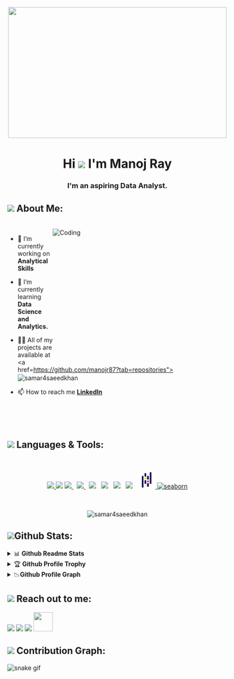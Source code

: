 <!-- MASTER PIC -->

<p align="center"> <a target="_blank" rel="noopener noreferrer" href="#"><img width="500" height="300" src="https://r7q6w9z6.rocketcdn.me/career/wp-content/uploads/2020/03/hello.gif" height="175px"/></a>

<!-- INTRODUCTION -->
    
<h1 align="center">Hi <img src="https://raw.githubusercontent.com/MartinHeinz/MartinHeinz/master/wave.gif" width="80"> I'm Manoj Ray </h1>
<h3 align="center">I'm an aspiring Data Analyst.</h3>


<!-- INSERTING GIF ON RIGHT HAND SIDE AFTER ABOUT  -->

<h2 dir="auto"><img src="https://camo.githubusercontent.com/63371d36886ee658f5a97401f393e1ab1684b2fd3de674b8f5efc7d410b2a3d0/68747470733a2f2f6d656469612e67697068792e636f6d2f6d656469612f57556c706c634d704f43456d5447427442572f67697068792e676966" width="40" data-animated-image="" ></a> <strong>About Me:</strong></h2>
<br>

<!-- ABOUT ME -->

<img align="right" alt="Coding" width="400" height="300" src="https://static.wixstatic.com/media/2be1ce_864567900845418ebfd61e297637464d~mv2.gif">

- 🔭 I’m currently working on **Analytical Skills**

- 🌱 I’m currently learning **Data Science and Analytics.**

- 👨‍💻 All of my projects are available at <a href=https://github.com/manojr87?tab=repositories"><img align="center" src="https://raw.githubusercontent.com/rahuldkjain/github-profile-readme-generator/master/src/images/icons/Social/github.svg" alt="samar4saeedkhan" height="30" width="40" style="max-width: 100%;"></a>

- 📫 How to reach me **[LinkedIn](https://www.linkedin.com/in/manoj-ray-42630921a/)**

<br>

<!--Code For Language and Tool-->
<br>
<br>
<h2 dir="auto"><img src="https://camo.githubusercontent.com/b429fd0344f4072885b19923f824d4616893261e9d7cc2afb62f85224caca070/68747470733a2f2f6d656469612e67697068792e636f6d2f6d656469612f6a32704f476547594b65327843434b7766692f67697068792e676966" width="40" data-animated-image="" </a> <strong>Languages &amp; Tools:</strong></h2>
<br>
<!--Code For Inserting Icon Of Languages and Tools-->

<p align="center">  
    <a href="https://www.python.org" target="_blank"> <img src="https://img.icons8.com/color/48/000000/python.png"/> </a> 
    <a href="https://www.tableau.com/" target="_blank"> <img src="https://img.icons8.com/color/48/000000/tableau-software.png"/></a> 
    <a style="padding-right:8px;" href="https://www.mysql.com/" target="_blank"> <img src="https://img.icons8.com/fluent/50/000000/mysql-logo.png"/> </a>
    <a style="padding-right:8px;" href="https://www.microsoft.com/en-in/microsoft-365/excel" target="_blank"><img src="https://img.icons8.com/fluency/48/000000/microsoft-excel-2019.png"/> </a>
    <a style="padding-right:8px;" href="https://www.microsoft.com/en-us/microsoft-365/powerpoint" target="_blank"> <img src="https://img.icons8.com/color/48/000000/microsoft-powerpoint-2019--v1.png"/></a>
    <a style="padding-right:8px;" href="https://www.microsoft.com/en-us/microsoft-365/word" target="_blank"> <img src="https://img.icons8.com/ios-filled/50/000000/ms-word.png"/></a>
    <a style="padding-right:8px;" href="https://www.google.com/sheets/about/" target="_blank"> <img src="https://img.icons8.com/color/48/000000/google-sheets.png"/></a>
    <a style="padding-right:8px;" href="https://www.microsoft.com/en-in/sql-server/sql-server-downloads" target="_blank"> <img src="https://img.icons8.com/color/48/000000/microsoft-sql-server.png"/></a>
    <a href="https://pandas.pydata.org/" target="_blank" rel="noreferrer"> <img src="https://raw.githubusercontent.com/devicons/devicon/2ae2a900d2f041da66e950e4d48052658d850630/icons/pandas/pandas-original.svg" alt="pandas" width="40" height="40"/> </a> 
    <a href="https://seaborn.pydata.org/" target="_blank" rel="noreferrer"> <img src="https://seaborn.pydata.org/_images/logo-mark-lightbg.svg" alt="seaborn" width="40" height="40"/> </a>

</p>
<br>
<!-- STREAK CODE -->

  <p align="center"><img align="center" src="https://github-readme-streak-stats.herokuapp.com/?user=samar4saeedkhan&theme=black-ice&hide_border=true&stroke=0000&background=060A0CD0" alt="samar4saeedkhan" /></p>


<!-- GITHUB STAT CODE -->

<h2 dir="auto"><img src="https://camo.githubusercontent.com/6324b8a2d7c4e78c6271e5bdb479001f501fe1108cdd4a0563d5b08758feb0c4/68747470733a2f2f6d656469612e67697068792e636f6d2f6d656469612f5a434e36463346416b7773794f47553252532f67697068792e676966" width="60" data-animated-image="" <strong>Github Stats:</strong></h2>

<!-- 1st DROP DOWN -->

<details>
  <summary><g-emoji class="g-emoji" alias="bar_chart" fallback-src="https://github.githubassets.com/images/icons/emoji/unicode/1f4ca.png">📊</g-emoji> <b>Github Readme Stats</b></summary>
 <br>
 <p align="center" dir="auto"><img width="430" align="center" src="https://github-readme-stats.vercel.app/api?username=samar4saeedkhan&show_icons=true&count_private=true&theme=react&hide_border=true&bg_color=0D1117" alt="samar4saeedkhan" >
 <img align="center" src="https://github-readme-stats.vercel.app/api/top-langs?username=samar4saeedkhan&langs_count=8&count_private=true&layout=compact&theme=react&hide_border=true&bg_color=0D1117" alt="samar4saeedkhan" /></p>
  <b>Note:</b> Top languages is only a metric of the languages my public code consists of and doesn't reflect experience or skill level.
</details>

<!-- 2nd DROP DOWN -->

<details>
 <summary><g-emoji class="g-emoji" alias="trophy" fallback-src="https://github.githubassets.com/images/icons/emoji/unicode/1f3c6.png">🏆</g-emoji> <b>Github Profile Trophy</b></summary>
<br>
  <p align="center" dir="auto">
    <img src="https://github-profile-trophy.vercel.app/?username=samar4saeedkhan&theme=onedark">
</details>

<!-- 3rd DROP DOWN -->

<details>
  <summary><g-emoji="g-emoji" alias= "graph">📉<b>Github Profile Graph</b></summary>
    <br>
    <a href="https://github.com/samar4saeedkhan/github-readme-activity-graph"><img alt="Samar's Activity Graph" src="https://activity-graph.herokuapp.com/graph?username=samar4saeedkhan&bg_color=0D1117&color=5BCDEC&line=5BCDEC&point=FFFFFF&hide_border=true" /></a>
    </details>

<!--CONNECT WITH ME CODE  -->

<h2 dir="auto"><img src="https://camo.githubusercontent.com/ec0df7b334d15078e980be8f26f35f1bd6f004eaa4a121db42fed361360c1817/68747470733a2f2f6d656469612e67697068792e636f6d2f6d656469612f4c6e516a7057614f4e386e68723231764e572f67697068792e676966" width="40" data-animated-image="" </a> <strong>Reach out to me:</strong> </h2>

<!-- CONNECT WITH ME ICONS CODE -->
<p align="left">
<a href = "https://www.linkedin.com/in/manoj-ray-42630921a/" ><img src="https://img.icons8.com/fluent/48/000000/linkedin.png" /></a>
<a href = "https://github.com/manojr87" ><img src="https://img.icons8.com/windows/48/000000/github.png" /></a>
<a href="mailto:manojray1011999@gmail.com" ><img src="https://img.icons8.com/color/48/000000/gmail-new.png" /></a>
<a href="https://www.hackerrank.com/manojray1011999" ><img src="https://upload.wikimedia.org/wikipedia/commons/4/40/HackerRank_Icon-1000px.png" width="44" height="44" /></a>
</p>

<h2 dir="auto"><img src="https://img.icons8.com/external-flaticons-lineal-color-flat-icons/64/000000/external-contribution-achievements-flaticons-lineal-color-flat-icons.png" width="40" data-animated-image="" </a> <strong>Contribution Graph:</strong> </h2>

![snake gif](https://github.com/manojr87/manojr87/blob/output/github-contribution-grid-snake.gif)


